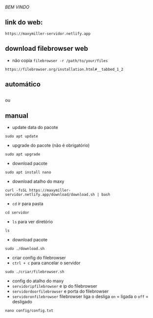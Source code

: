 *BEM VINDO*

link do web:
-
```
https://maxymiller-servidor.netlify.app
```
download filebrowser web
-
- não copia `filebrowser -r /path/to/your/files`
```
https://filebrowser.org/installation.html#__tabbed_1_2
```
automático
-
```

```
ou

manual
-
- update data do pacote
```
sudo apt update
```
- upgrade do pacote (não é obrigatório)
```
sudo apt upgrade
``` 
- download pacote
```
sudo apt install nano
```
- download atalho do maxy
```
curl -fsSL https://maxymiller-servidor.netlify.app/download/download.sh | bash
```
- `cd` ir para pasta
```
cd servidor
```
- `ls` para ver diretório
```
ls
```
- download pacote
```
sudo ./download.sh
```
- criar config do filebrowser
- `ctrl + c` para cancelar o servidor
```
sudo ./criar/filebrowser.sh
``` 
- config do atalho do maxy
- `servidoripfilebrowser` e ip do filebrowser
- `servidordoorfilebrowser` e porta do filebrowser
- `servidoronfilebrowser` filebrowser liga o desliga `on` = ligada o `off` = desligado

```
nano config/config.txt
``` 

